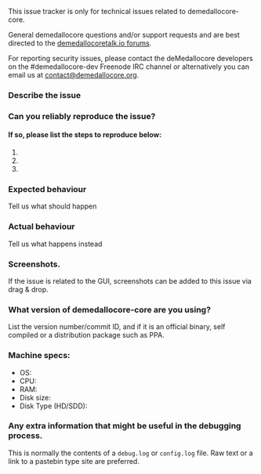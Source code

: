 <!--- Remove sections that do not apply -->

This issue tracker is only for technical issues related to demedallocore-core.

General demedallocore questions and/or support requests and are best directed to the [demedallocoretalk.io forums](https://demedallocoretalk.io/).

For reporting security issues, please contact the deMedallocore developers on the #demedallocore-dev Freenode IRC channel or alternatively you can email us at contact@demedallocore.org.

### Describe the issue

### Can you reliably reproduce the issue?
#### If so, please list the steps to reproduce below:
1.
2.
3.

### Expected behaviour
Tell us what should happen

### Actual behaviour
Tell us what happens instead

### Screenshots.
If the issue is related to the GUI, screenshots can be added to this issue via drag & drop.

### What version of demedallocore-core are you using?
List the version number/commit ID, and if it is an official binary, self compiled or a distribution package such as PPA.

### Machine specs:
- OS:
- CPU:
- RAM:
- Disk size:
- Disk Type (HD/SDD):

### Any extra information that might be useful in the debugging process.
This is normally the contents of a `debug.log` or `config.log` file. Raw text or a link to a pastebin type site are preferred.
